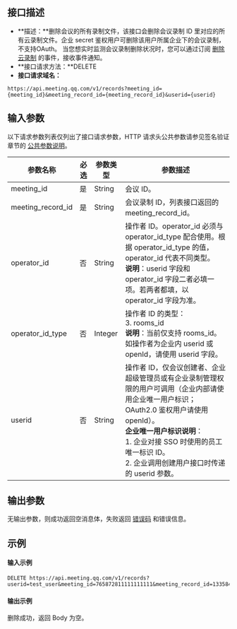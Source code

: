 ## 接口描述
- **描述：**删除会议的所有录制文件，该接口会删除会议录制 ID 里对应的所有云录制文件。企业 secret 鉴权用户可删除该用户所属企业下的会议录制，不支持OAuth。
当您想实时监测会议录制删除状况时，您可以通过订阅 [删除云录制](https://cloud.tencent.com/document/product/1095/53232) 的事件，接收事件通知。
- **接口请求方法：**DELETE
- **接口请求域名：**
```Plaintext
https://api.meeting.qq.com/v1/records?meeting_id={meeting_id}&meeting_record_id={meeting_record_id}&userid={userid}
```


## 输入参数
以下请求参数列表仅列出了接口请求参数，HTTP 请求头公共参数请参见签名验证章节的 [公共参数说明](https://cloud.tencent.com/document/product/1095/42413#.E5.85.AC.E5.85.B1.E5.8F.82.E6.95.B0)。

| 参数名称          | 必选 | 参数类型 | 参数描述                                    |
| ----------------- | ---- | -------- | ------------------------------------------- |
| meeting_id        | 是   | String   | 会议 ID。                                      |
| meeting_record_id | 是   | String   | 会议录制 ID，列表接口返回的 meeting_record_id。 |
| operator_id      | 否   | String  | 操作者 ID。operator_id 必须与 operator_id_type 配合使用。根据 operator_id_type 的值，operator_id 代表不同类型。<br>**说明**：userid 字段和 operator_id 字段二者必填一项。若两者都填，以 operator_id 字段为准。 |
| operator_id_type | 否   | Integer | 操作者 ID 的类型：<br>3. rooms_id<br>**说明**：当前仅支持 rooms_id。如操作者为企业内 userid 或 openId，请使用 userid 字段。 |
| userid           | 否  | String   | 操作者 ID，仅会议创建者、企业超级管理员或有企业录制管理权限的用户可调用（企业内部请使用企业唯一用户标识；OAuth2.0 鉴权用户请使用 openId）。<br>**企业唯一用户标识说明**：<br>1. 企业对接 SSO 时使用的员工唯一标识 ID。<br>2. 企业调用创建用户接口时传递的 userid 参数。 |

## 输出参数
无输出参数，则成功返回空消息体，失败返回 [错误码](https://cloud.tencent.com/document/product/1095/43704) 和错误信息。


## 示例
#### 输入示例
```Plaintext
DELETE https://api.meeting.qq.com/v1/records?userid=test_user&meeting_id=765872811111111111&meeting_record_id=133584391111111111

```


#### 输出示例
删除成功，返回 Body 为空。
